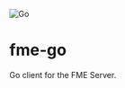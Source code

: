 ![Go](https://github.com/qba73/fme-go/workflows/Go/badge.svg)

# fme-go

Go client for the FME Server.

